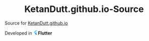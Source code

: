 <h1 align="center">KetanDutt.github.io-Source</h1>

Source for [KetanDutt.github.io](https://ketandutt.github.io/)

Developed in 
<img alt="Flutter" width="15px" src="https://raw.githubusercontent.com/github/explore/cebd63002168a05a6a642f309227eefeccd92950/topics/flutter/flutter.png" /><b>Flutter</b>

